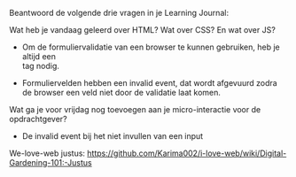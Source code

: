 Beantwoord de volgende drie vragen in je Learning Journal:
 
Wat heb je vandaag geleerd over HTML? Wat over CSS? En wat over JS?
- Om de formuliervalidatie van een browser te kunnen gebruiken, heb je altijd een <form> tag nodig.
- Formuliervelden hebben een invalid event, dat wordt afgevuurd zodra de browser een veld niet door de validatie laat komen.

Wat ga je voor vrijdag nog toevoegen aan je micro-interactie voor de opdrachtgever?
- De invalid event bij het niet invullen van een input

We-love-web justus: https://github.com/Karima002/i-love-web/wiki/Digital-Gardening-101:-Justus

